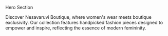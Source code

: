 Hero Section

Discover Nesavaruvi Boutique, where women's wear meets boutique exclusivity.
Our collection features handpicked fashion pieces designed to empower and inspire, reflecting the essence of modern femininity.